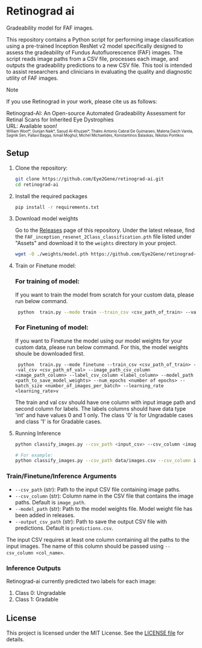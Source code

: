 # Retinograd ai

Gradeability model for FAF images.

This repository contains a Python script for performing image classification using a pre-trained Inception ResNet v2 model specifically designed to assess the gradeability of Fundus Autofluorescence (FAF) images. The script reads image paths from a CSV file, processes each image, and outputs the gradeability predictions to a new CSV file. This tool is intended to assist researchers and clinicians in evaluating the quality and diagnostic utility of FAF images.

> [!note]
>
> If you use Retinograd in your work, please cite us as follows:
>
> Retinograd-AI: An Open-source Automated Gradeability Assessment for Retinal Scans for Inherited Eye Dystrophies <br>
> URL: Available soon! <br>
> <sub><sup>William Woof*, Gunjan Naik*, Saoud Al-Khuzaei*, Thales Antonio Cabral De Guimaraes, Malena Daich Varela, Sagnik Sen, Pallavi Bagga, Ismail Moghul, Michel Michaelides, Konstantinos Balaskas, Nikolas Pontikos</sub></sup>


## Setup

1. Clone the repository:
   ```bash
   git clone https://github.com/Eye2Gene/retinograd-ai.git
   cd retinograd-ai
   ```

2. Install the required packages
    ```bash
    pip install -r requirements.txt
    ```

3. Download model weights

    Go to the [Releases](https://github.com/Eye2Gene/retinograd-ai/releases/) page of this repository. Under the latest release, find the `FAF_inception_resenet_2Class_classification.pth` file listed under "Assets" and download it to the `weights` directory in your project.

   ```bash
   wget -O ./weights/model.pth https://github.com/Eye2Gene/retinograd-ai/releases/download/V0.0.1/FAF_inception_resenet_2Class_classification.pth
   ```
4. Train or Finetune model:
   ### For training of model:
   If you want to train the model from scratch for your custom data, please run below command.
   ```bash
    python  train.py --mode train --train_csv <csv_path_of_train> --val_csv <csv_path_of_val> --image_path_csv_column <image_path_column> --label_csv_column <label_column> --model_path <path_to_save_model_weights> --num_epochs <number of epochs> --batch_size <number_of_images_per_batch> --learning_rate <learning_rate>
   ```
   
    ### For Finetuning of model:
   If you want to Finetune the model using our model weights for your custom data, please run below command. For this, the model weights shoule be downloaded first.
   ```
    python  train.py --mode finetune --train_csv <csv_path_of_train> --val_csv <csv_path_of_val> --image_path_csv_column <image_path_column> --label_csv_column <label_column> --model_path <path_to_save_model_weights> --num_epochs <number of epochs> --batch_size <number_of_images_per_batch> --learning_rate <learning_rate>v
    ```
   The train and val csv should have one column with input image path and second column for labels. The labels columns should have data type 'int' and have values 0 and 1 only. The class '0' is for Ungradable cases and class '1' is for Gradable cases.

6. Running Inference
    ```bash
    python classify_images.py --csv_path <input_csv> --csv_column <image_path_column> --model_path <model_weights> --output_csv_path <output_csv>

    # For example:
    python classify_images.py --csv_path data/images.csv --csv_column image_path --model_path weights/model.pth --output_csv_path data/predictions.csv
    ```

### Train/Finetune/Inference Arguments
- `--csv_path` (str): Path to the input CSV file containing image paths.
- `--csv_column` (str): Column name in the CSV file that contains the image paths. Default is `image_path`.
- `--model_path` (str): Path to the model weights file. Model weight file has been added in releases.
- `--output_csv_path` (str): Path to save the output CSV file with predictions. Default is `predictions.csv`.

The input CSV requires at least one column containing all the paths to the input images. The name of this column should be passed using `--csv_column <col_name>`.

### Inference Outputs

Retinograd-ai currently predicted two labels for each image:

1. Class 0: Ungradable
2. Class 1: Gradable

## License

This project is licensed under the MIT License. See the [LICENSE file](https://github.com/Eye2Gene/retinograd-ai/blob/main/LICENSE) for details.
